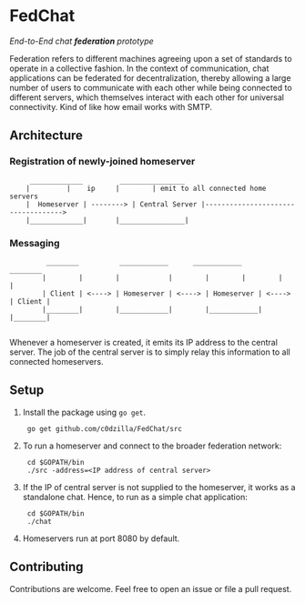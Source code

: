 # FedChat

_End-to-End chat **federation** prototype_

Federation refers to different machines agreeing upon a set of standards to operate in a collective fashion. In the context of communication, chat applications can be federated for decentralization, thereby allowing a large number of users to communicate with each other while being connected to different servers, which themselves interact with each other for universal connectivity. Kind of like how email works with SMTP.

## Architecture


### Registration of newly-joined homeserver

```
	 _____________		   ________________
	|	      |    ip	  |		   | emit to all connected home servers
	|  Homeserver | --------> | Central Server |----------------------------------->
	|_____________|		  |________________|

```

### Messaging

```
   		 ________          ____________		 ____________	       ________
		|        |        |            |        |	     |	      |	       |
   		| Client | <----> | Homeserver | <----> | Homeserver | <----> | Client |
   		|________|        |____________|        |____________|	      |________|
					
```

Whenever a homeserver is created, it emits its IP address to the central server. The job of the central server is to simply relay this information to all connected homeservers.
                             
## Setup

1. Install the package using `go get`.

   ```
	go get github.com/c0dzilla/FedChat/src
   ```

2. To run a homeserver and connect to the broader federation network:

   ```
	cd $GOPATH/bin
	./src -address=<IP address of central server>
   ```

3. If the IP of central server is not supplied to the homeserver, it works as a standalone chat. Hence, to run as a simple chat application:

   ``` 
	cd $GOPATH/bin
	./chat
   ```

4.  Homeservers run at port 8080 by default.

## Contributing

Contributions are welcome. Feel free to open an issue or file a pull request.

